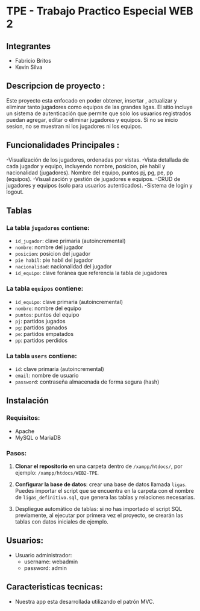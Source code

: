  # TPE - Trabajo Practico Especial WEB 2
 
 
 ## Integrantes

- Fabricio Britos   
- Kevin Silva

## Descripcion de proyecto :
Este proyecto esta enfocado en poder obtener, insertar , actualizar y eliminar tanto jugadores como equipos de las grandes ligas. 
El sitio incluye un sistema de autenticación que permite que solo los usuarios registrados puedan agregar, editar o eliminar jugadores y equipos. Si no se inicio sesion, no se muestran ni los jugadores ni los equipos.

## Funcionalidades Principales :
-Visualización de los jugadores, ordenadas por vistas.
-Vista detallada de cada jugador y equipo, incluyendo nombre, posicion, pie habil y nacionalidad (jugadores). Nombre del equipo, puntos pj, pg, pe, pp (equipos).
-Visualización y gestión de jugadores e equipos.
-CRUD de jugadores y equipos (solo para usuarios autenticados).
-Sistema de login y logout.


## Tablas

### La tabla `jugadores` contiene:
- `id_jugador`: clave primaria (autoincremental)
- `nombre`: nombre del jugador
- `posicion`: posicion del jugador
- `pie habil`: pie habil del jugador
- `nacionalidad`: nacionalidad del jugador
- `id_equipo`: clave foránea que referencia la tabla de jugadores

### La tabla `equipos` contiene:
- `id_equipo`: clave primaria (autoincremental)
- `nombre`: nombre del equipo
- `puntos`: puntos del equipo
- `pj`: partidos jugados
- `pg`: partidos ganados
- `pe`: partidos empatados
- `pp`: partidos perdidos

### La tabla `users` contiene:
- `id`: clave primaria (autoincremental)
- `email`: nombre de usuario
- `password`: contraseña almacenada de forma segura (hash)


## Instalación

### Requisitos:
- Apache
- MySQL o MariaDB

### Pasos:
1. **Clonar el repositorio** en una carpeta dentro de `/xampp/htdocs/`, por ejemplo: `/xampp/htdocs/WEB2-TPE`.
   
2. **Configurar la base de datos**: crear una base de datos llamada `ligas`. Puedes importar el script que se encuentra en la carpeta con el nombre de `ligas_definitivo.sql`, que genera las tablas y relaciones necesarias.

3. Despliegue automático de tablas: si no has importado el script SQL previamente, al ejecutar por primera vez el proyecto, se crearán las tablas con datos iniciales de ejemplo.

## Usuarios:
- Usuario administrador:
  - username: webadmin
  - password: admin
 
## Caracteristicas tecnicas:
 
- Nuestra app esta desarrollada utilizando el patrón MVC.





    







